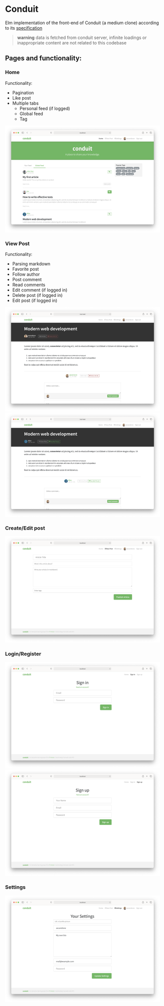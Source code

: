 # Conduit

Elm implementation of the front-end of Conduit (a medium clone) according to its [specification](https://github.com/gothinkster/realworld)

> **warning** data is fetched from conduit server, infinite loadings or inappropriate content are not related to this codebase

## Pages and functionality:

### Home

Functionality:

- Pagination
- Like post
- Multiple tabs
  - Personal feed (if logged)
  - Global feed
  - Tag

![Home](screenshots/home.png)

### View Post

Functionality:

- Parsing markdown
- Favorite post
- Follow author
- Post comment
- Read comments
- Edit comment (if logged in)
- Delete post (if logged in)
- Edit post (if logged in)

![Article](screenshots/article:slug_.png)
![Article](screenshots/article:slug_%201.png)

### Create/Edit post

![Editor](screenshots/editor.png)

### Login/Register

![Login](screenshots/login.png)
![Register](screenshots/register.png)

### Settings

![Settings](screenshots/settings.png)
